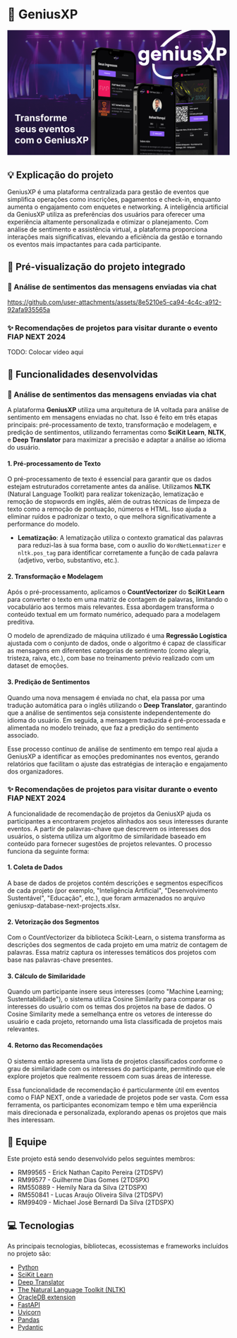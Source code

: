 # 🎫 GeniusXP

![Capa](.github/cover.png)

## 💡 Explicação do projeto

GeniusXP é uma plataforma centralizada para gestão de eventos que simplifica operações como inscrições, pagamentos e check-in, enquanto aumenta o engajamento com enquetes e networking. A inteligência artificial da GeniusXP utiliza as preferências dos usuários para oferecer uma experiência altamente personalizada e otimizar o planejamento. Com análise de sentimento e assistência virtual, a plataforma proporciona interações mais significativas, elevando a eficiência da gestão e tornando os eventos mais impactantes para cada participante.

## 🎥 Pré-visualização do projeto integrado

### 🧠 Análise de sentimentos das mensagens enviadas via chat

https://github.com/user-attachments/assets/8e5210e5-ca94-4c4c-a912-92afa935565a

### ✨ Recomendações de projetos para visitar durante o evento FIAP NEXT 2024

TODO: Colocar vídeo aqui

## 📔 Funcionalidades desenvolvidas

### 🧠 Análise de sentimentos das mensagens enviadas via chat

A plataforma **GeniusXP** utiliza uma arquitetura de IA voltada para análise de sentimento em mensagens enviadas no chat. Isso é feito em três etapas principais: pré-processamento de texto, transformação e modelagem, e predição de sentimentos, utilizando ferramentas como **SciKit Learn**, **NLTK**, e **Deep Translator** para maximizar a precisão e adaptar a análise ao idioma do usuário.

#### 1. **Pré-processamento de Texto**

O pré-processamento de texto é essencial para garantir que os dados estejam estruturados corretamente antes da análise. Utilizamos **NLTK** (Natural Language Toolkit) para realizar tokenização, lematização e remoção de stopwords em inglês, além de outras técnicas de limpeza de texto como a remoção de pontuação, números e HTML. Isso ajuda a eliminar ruídos e padronizar o texto, o que melhora significativamente a performance do modelo.

- **Lematização**: A lematização utiliza o contexto gramatical das palavras para reduzi-las à sua forma base, com o auxílio do `WordNetLemmatizer` e `nltk.pos_tag` para identificar corretamente a função de cada palavra (adjetivo, verbo, substantivo, etc.).

#### 2. **Transformação e Modelagem**

Após o pré-processamento, aplicamos o **CountVectorizer** do **SciKit Learn** para converter o texto em uma matriz de contagem de palavras, limitando o vocabulário aos termos mais relevantes. Essa abordagem transforma o conteúdo textual em um formato numérico, adequado para a modelagem preditiva.

O modelo de aprendizado de máquina utilizado é uma **Regressão Logística** ajustada com o conjunto de dados, onde o algoritmo é capaz de classificar as mensagens em diferentes categorias de sentimento (como alegria, tristeza, raiva, etc.), com base no treinamento prévio realizado com um dataset de emoções.

#### 3. **Predição de Sentimentos**

Quando uma nova mensagem é enviada no chat, ela passa por uma tradução automática para o inglês utilizando o **Deep Translator**, garantindo que a análise de sentimentos seja consistente independentemente do idioma do usuário. Em seguida, a mensagem traduzida é pré-processada e alimentada no modelo treinado, que faz a predição do sentimento associado.

Esse processo contínuo de análise de sentimento em tempo real ajuda a GeniusXP a identificar as emoções predominantes nos eventos, gerando relatórios que facilitam o ajuste das estratégias de interação e engajamento dos organizadores.

### ✨ Recomendações de projetos para visitar durante o evento FIAP NEXT 2024

A funcionalidade de recomendação de projetos da GeniusXP ajuda os participantes a encontrarem projetos alinhados aos seus interesses durante eventos. A partir de palavras-chave que descrevem os interesses dos usuários, o sistema utiliza um algoritmo de similaridade baseado em conteúdo para fornecer sugestões de projetos relevantes. O processo funciona da seguinte forma:

#### 1. **Coleta de Dados**

A base de dados de projetos contém descrições e segmentos específicos de cada projeto (por exemplo, "Inteligência Artificial", "Desenvolvimento Sustentável", "Educação", etc.), que foram armazenados no arquivo geniusxp-database-next-projects.xlsx.

#### 2. **Vetorização dos Segmentos**

Com o CountVectorizer da biblioteca Scikit-Learn, o sistema transforma as descrições dos segmentos de cada projeto em uma matriz de contagem de palavras. Essa matriz captura os interesses temáticos dos projetos com base nas palavras-chave presentes.

#### 3. **Cálculo de Similaridade**

Quando um participante insere seus interesses (como "Machine Learning; Sustentabilidade"), o sistema utiliza Cosine Similarity para comparar os interesses do usuário com os temas dos projetos na base de dados. O Cosine Similarity mede a semelhança entre os vetores de interesse do usuário e cada projeto, retornando uma lista classificada de projetos mais relevantes.

#### 4. **Retorno das Recomendações**

O sistema então apresenta uma lista de projetos classificados conforme o grau de similaridade com os interesses do participante, permitindo que ele explore projetos que realmente ressoem com suas áreas de interesse.

Essa funcionalidade de recomendação é particularmente útil em eventos como o FIAP NEXT, onde a variedade de projetos pode ser vasta. Com essa ferramenta, os participantes economizam tempo e têm uma experiência mais direcionada e personalizada, explorando apenas os projetos que mais lhes interessam.

## 👥 Equipe

Este projeto está sendo desenvolvido pelos seguintes membros:

- RM99565 - Erick Nathan Capito Pereira (2TDSPV)
- RM99577 - Guilherme Dias Gomes (2TDSPX)
- RM550889 - Hemily Nara da Silva (2TDSPX)
- RM550841 - Lucas Araujo Oliveira Silva (2TDSPV)
- RM99409 - Michael José Bernardi Da Silva (2TDSPX)

## 💻 Tecnologias

As principais tecnologias, bibliotecas, ecossistemas e frameworks incluídos no projeto são:

- [Python](https://www.python.org)
- [SciKit Learn](https://scikit-learn.org/stable/)
- [Deep Translator](https://pypi.org/project/deep-translator/)
- [The Natural Language Toolkit (NLTK)](https://www.nltk.org)
- [OracleDB extension](https://pypi.org/project/oracledb/)
- [FastAPI](https://fastapi.tiangolo.com)
- [Uvicorn](https://www.uvicorn.org)
- [Pandas](https://pandas.pydata.org)
- [Pydantic](https://pydantic-docs.helpmanual.io)
